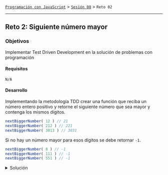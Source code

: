 [`Programación con JavaScript`](../../Readme.md) > [`Sesión 08`](../Readme.md) > `Reto 02`

---

## Reto 2: Siguiente número mayor

### Objetivos

Implementar Test Driven Development en la solución de problemas con programación

#### Requisitos

`N/A`

#### Desarrollo

Implementando la metodología TDD crear una función que reciba un número entero positivo y retorne el siguiente número 
que sea mayor y contenga los mismos dígitos.

```javascript
nextBiggerNumber( 12 ) // 21
nextBiggerNumber( 212 ) // 221
nextBiggerNumber( 3013 ) // 3031
```

Si no hay un número mayor para esos dígitos se debe retornar `-1`.

```javascript
nextBiggerNumber( 8 ) // -1
nextBiggerNumber( 111 ) // -1
nextBiggerNumber( 551 ) // -1
```

<details>
  <summary>Solución</summary>

```javascript
// Tests
describe('nextBiggerNumber function', () => {
  test('returns next bigger number with same digits', () => {
    expect(nextBiggerNumber(512)).toBe(521)
  })

  test('returns -1 if no bigger number found', () => {
    expect(nextBiggerNumber(111)).toBe(-1)
  })
})

// Code
export const nextBiggerNumber = (number) => {
  const max = Number(sortedDigits(number))

  for (let i = number + 1; i <= max; i++) {
    if (max === Number(sortedDigits(i))) return i
  }

  return -1
}

const sortedDigits = (number) =>
  String(number)
    .split('')
    .sort((a, b) => b - a)
    .join('')
```

</details>

